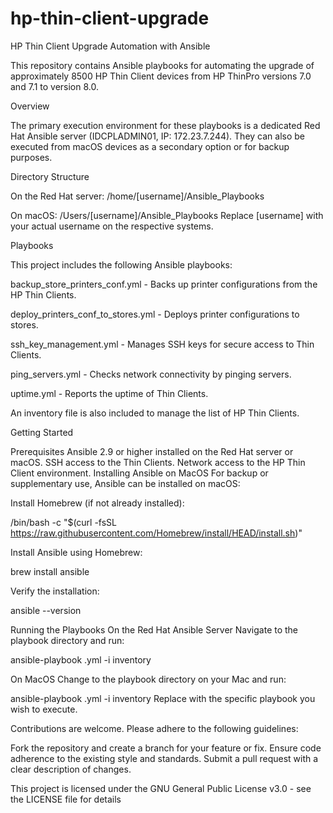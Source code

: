 # hp-thin-client-upgrade

HP Thin Client Upgrade Automation with Ansible

This repository contains Ansible playbooks for automating the upgrade of approximately 8500 HP Thin Client devices from HP ThinPro versions 7.0 and 7.1 to version 8.0.

Overview

The primary execution environment for these playbooks is a dedicated Red Hat Ansible server (IDCPLADMIN01, IP: 172.23.7.244). They can also be executed from macOS devices as a secondary option or for backup purposes.


Directory Structure

On the Red Hat server: /home/[username]/Ansible_Playbooks

On macOS: /Users/[username]/Ansible_Playbooks
Replace [username] with your actual username on the respective systems.


Playbooks

This project includes the following Ansible playbooks:

backup_store_printers_conf.yml - Backs up printer configurations from the HP Thin Clients.

deploy_printers_conf_to_stores.yml - Deploys printer configurations to stores.

ssh_key_management.yml - Manages SSH keys for secure access to Thin Clients.

ping_servers.yml - Checks network connectivity by pinging servers.

uptime.yml - Reports the uptime of Thin Clients.

An inventory file is also included to manage the list of HP Thin Clients.



Getting Started

Prerequisites
Ansible 2.9 or higher installed on the Red Hat server or macOS.
SSH access to the Thin Clients.
Network access to the HP Thin Client environment.
Installing Ansible on MacOS
For backup or supplementary use, Ansible can be installed on macOS:

Install Homebrew (if not already installed):

/bin/bash -c "$(curl -fsSL https://raw.githubusercontent.com/Homebrew/install/HEAD/install.sh)"

Install Ansible using Homebrew:

brew install ansible

Verify the installation:

ansible --version

Running the Playbooks
On the Red Hat Ansible Server
Navigate to the playbook directory and run:

ansible-playbook <playbook-name>.yml -i inventory

On MacOS
Change to the playbook directory on your Mac and run:

ansible-playbook <playbook-name>.yml -i inventory
Replace <playbook-name> with the specific playbook you wish to execute.

Contributions are welcome. Please adhere to the following guidelines:

Fork the repository and create a branch for your feature or fix.
Ensure code adherence to the existing style and standards.
Submit a pull request with a clear description of changes.

This project is licensed under the GNU General Public License v3.0 - see the LICENSE file for details
